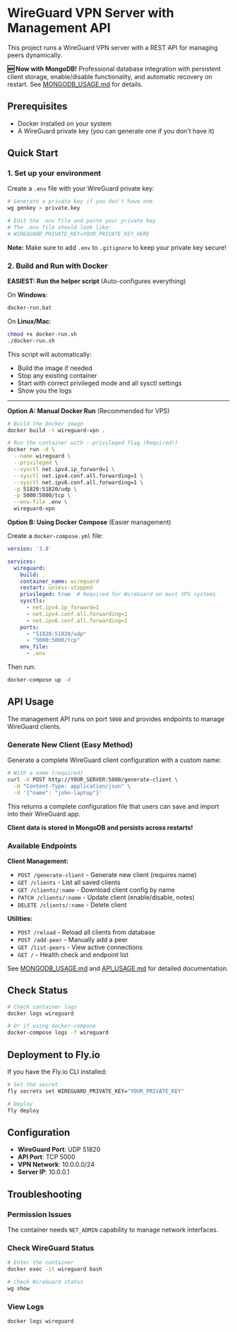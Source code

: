 # WireGuard VPN Server with Management API

This project runs a WireGuard VPN server with a REST API for managing peers dynamically.

**🆕 Now with MongoDB!** Professional database integration with persistent client storage, enable/disable functionality, and automatic recovery on restart. See [MONGODB_USAGE.md](MONGODB_USAGE.md) for details.

## Prerequisites

- Docker installed on your system
- A WireGuard private key (you can generate one if you don't have it)

## Quick Start

### 1. Set up your environment

Create a `.env` file with your WireGuard private key:

```bash
# Generate a private key if you don't have one
wg genkey > private.key

# Edit the .env file and paste your private key
# The .env file should look like:
# WIREGUARD_PRIVATE_KEY=YOUR_PRIVATE_KEY_HERE
```

**Note:** Make sure to add `.env` to `.gitignore` to keep your private key secure!

### 2. Build and Run with Docker

**EASIEST: Run the helper script** (Auto-configures everything)

On **Windows**:
```bash
docker-run.bat
```

On **Linux/Mac**:
```bash
chmod +x docker-run.sh
./docker-run.sh
```

This script will automatically:
- Build the image if needed
- Stop any existing container
- Start with correct privileged mode and all sysctl settings
- Show you the logs

---

**Option A: Manual Docker Run** (Recommended for VPS)

```bash
# Build the Docker image
docker build -t wireguard-vpn .

# Run the container with --privileged flag (Required!)
docker run -d \
  --name wireguard \
  --privileged \
  --sysctl net.ipv4.ip_forward=1 \
  --sysctl net.ipv4.conf.all.forwarding=1 \
  --sysctl net.ipv6.conf.all.forwarding=1 \
  -p 51820:51820/udp \
  -p 5000:5000/tcp \
  --env-file .env \
  wireguard-vpn
```

**Option B: Using Docker Compose** (Easier management)

Create a `docker-compose.yml` file:

```yaml
version: '3.8'

services:
  wireguard:
    build: .
    container_name: wireguard
    restart: unless-stopped
    privileged: true  # Required for WireGuard on most VPS systems
    sysctls:
      - net.ipv4.ip_forward=1
      - net.ipv4.conf.all.forwarding=1
      - net.ipv6.conf.all.forwarding=1
    ports:
      - "51820:51820/udp"
      - "5000:5000/tcp"
    env_file:
      - .env
```

Then run:
```bash
docker-compose up -d
```

## API Usage

The management API runs on port `5000` and provides endpoints to manage WireGuard clients.

### Generate New Client (Easy Method)

Generate a complete WireGuard client configuration with a custom name:

```bash
# With a name (required)
curl -X POST http://YOUR_SERVER:5000/generate-client \
  -H "Content-Type: application/json" \
  -d '{"name": "john-laptop"}'
```

This returns a complete configuration file that users can save and import into their WireGuard app. 

**Client data is stored in MongoDB and persists across restarts!**

### Available Endpoints

**Client Management:**
- `POST /generate-client` - Generate new client (requires name)
- `GET /clients` - List all saved clients
- `GET /clients/:name` - Download client config by name
- `PATCH /clients/:name` - Update client (enable/disable, notes)
- `DELETE /clients/:name` - Delete client

**Utilities:**
- `POST /reload` - Reload all clients from database
- `POST /add-peer` - Manually add a peer
- `GET /list-peers` - View active connections
- `GET /` - Health check and endpoint list

See [MONGODB_USAGE.md](MONGODB_USAGE.md) and [API_USAGE.md](API_USAGE.md) for detailed documentation.

## Check Status

```bash
# Check container logs
docker logs wireguard

# Or if using docker-compose
docker-compose logs -f wireguard
```

## Deployment to Fly.io

If you have the Fly.io CLI installed:

```bash
# Set the secret
fly secrets set WIREGUARD_PRIVATE_KEY="YOUR_PRIVATE_KEY"

# Deploy
fly deploy
```

## Configuration

- **WireGuard Port**: UDP 51820
- **API Port**: TCP 5000
- **VPN Network**: 10.0.0.0/24
- **Server IP**: 10.0.0.1

## Troubleshooting

### Permission Issues
The container needs `NET_ADMIN` capability to manage network interfaces.

### Check WireGuard Status
```bash
# Enter the container
docker exec -it wireguard bash

# Check WireGuard status
wg show
```

### View Logs
```bash
docker logs wireguard
```

